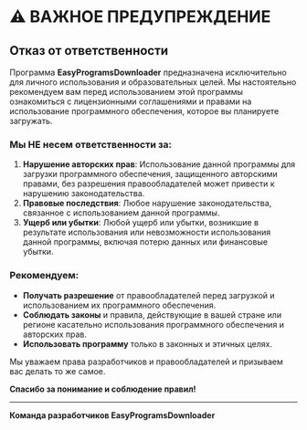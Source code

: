 # **⚠️ ВАЖНОЕ ПРЕДУПРЕЖДЕНИЕ**

## **Отказ от ответственности**

Программа **EasyProgramsDownloader** предназначена исключительно для личного использования и образовательных целей. Мы настоятельно рекомендуем вам перед использованием этой программы ознакомиться с лицензионными соглашениями и правами на использование программного обеспечения, которое вы планируете загружать.

### **Мы НЕ несем ответственности за:**

1. **Нарушение авторских прав**: Использование данной программы для загрузки программного обеспечения, защищенного авторскими правами, без разрешения правообладателей может привести к нарушению законодательства.
2. **Правовые последствия**: Любое нарушение законодательства, связанное с использованием данной программы.
3. **Ущерб или убытки**: Любой ущерб или убытки, возникшие в результате использования или невозможности использования данной программы, включая потерю данных или финансовые убытки.

### **Рекомендуем:**

- **Получать разрешение** от правообладателей перед загрузкой и использованием их программного обеспечения.
- **Соблюдать законы** и правила, действующие в вашей стране или регионе касательно использования программного обеспечения и авторских прав.
- **Использовать программу** только в законных и этичных целях.

Мы уважаем права разработчиков и правообладателей и призываем вас делать то же самое.

**Спасибо за понимание и соблюдение правил!**

---
**Команда разработчиков EasyProgramsDownloader**
